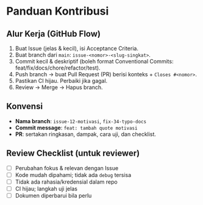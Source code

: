 # Panduan Kontribusi

## Alur Kerja (GitHub Flow)
1. Buat Issue (jelas & kecil), isi Acceptance Criteria.
2. Buat branch dari `main`: `issue-<nomor>-<slug-singkat>`.
3. Commit kecil & deskriptif (boleh format Conventional Commits: feat/fix/docs/chore/refactor/test).
4. Push branch → buat Pull Request (PR) berisi konteks + `Closes #<nomor>`.
5. Pastikan CI hijau. Perbaiki jika gagal.
6. Review → Merge → Hapus branch.

## Konvensi
- **Nama branch**: `issue-12-motivasi`, `fix-34-typo-docs`
- **Commit message**: `feat: tambah quote motivasi`
- **PR**: sertakan ringkasan, dampak, cara uji, dan checklist.

## Review Checklist (untuk reviewer)
- [ ] Perubahan fokus & relevan dengan Issue
- [ ] Kode mudah dipahami; tidak ada `debug` tersisa
- [ ] Tidak ada rahasia/kredensial dalam repo
- [ ] CI hijau; langkah uji jelas
- [ ] Dokumen diperbarui bila perlu

